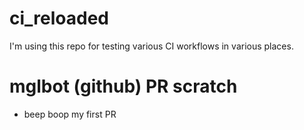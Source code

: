 # ci_reloaded

I'm using this repo for testing various CI workflows in various places.

# mglbot (github) PR scratch

- beep boop my first PR
